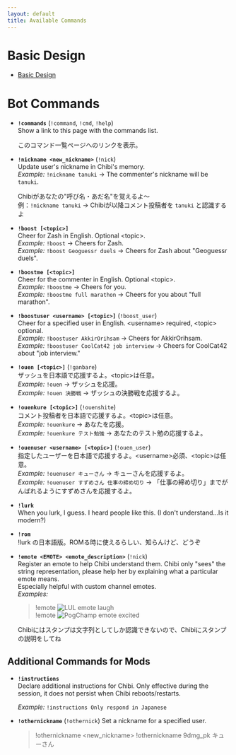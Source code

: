 ```yaml
---
layout: default
title: Available Commands
---
```


# Basic Design

- [Basic Design](https://docs.google.com/document/d/e/2PACX-1vQRy2vSl1tzd4_FMRCcILB4qb8lcTMvoB7w8hNFotlLjBSn8Nz7eZfa6bZMWTRFwaMiod_KpwH6Pxyb/pub)

# Bot Commands

- **`!commands`** (`!command`, `!cmd`, `!help`)  
  Show a link to this page with the commands list.  
    
  このコマンド一覧ページへのリンクを表示。  

- **`!nickname <new_nickname>`** (`!nick`)  
  Update user's nickname in Chibi's memory.  
  *Example:* `!nickname tanuki` → The commenter's nickname will be `tanuki`.  
    
  Chibiがあなたの"呼び名・あだ名"を覚えるよ～  
  例：`!nickname tanuki` → Chibiが以降コメント投稿者を `tanuki` と認識するよ  

- **`!boost [<topic>]`**  
  Cheer for Zash in English. Optional \<topic\>.  
  *Example:* `!boost` → Cheers for Zash.  
  *Example:* `!boost Geoguessr duels` → Cheers for Zash about "Geoguessr duels".

- **`!boostme [<topic>]`**  
  Cheer for the commenter in English. Optional \<topic\>.  
  *Example:* `!boostme` → Cheers for you.  
  *Example:* `!boostme full marathon` → Cheers for you about "full marathon".

- **`!boostuser <username> [<topic>]`** (`!boost_user`)  
  Cheer for a specified user in English. \<username\> required, \<topic\> optional.  
  *Example:* `!boostuser AkkirOrihsam` → Cheers for AkkirOrihsam.  
  *Example:* `!boostuser CoolCat42 job interview` → Cheers for CoolCat42 about "job interview."

- **`!ouen [<topic>]`** (`!ganbare`)  
  ザッシュを日本語で応援するよ。\<topic\>は任意。  
  *Example:* `!ouen` → ザッシュを応援。  
  *Example:* `!ouen 決勝戦` → ザッシュの決勝戦を応援するよ。

- **`!ouenkure [<topic>]`** (`!ouenshite`)  
  コメント投稿者を日本語で応援するよ。\<topic\>は任意。  
  *Example:*  `!ouenkure` → あなたを応援。  
  *Example:* `!ouenkure テスト勉強` → あなたのテスト勉の応援するよ。

- **`!ouenuser <username> [<topic>]`** (`!ouen_user`)  
  指定したユーザーを日本語で応援するよ。\<username\>必須、\<topic\>は任意。  
  *Example:* `!ouenuser キューさん` → キューさんを応援するよ。  
  *Example:* `!ouenuser すずめさん 仕事の締め切り` → 「仕事の締め切り」までがんばれるようにすずめさんを応援するよ。  

- **`!lurk`**  
  When you lurk, I guess. I heard people like this. (I don't understand...Is it modern?)  

- **`!rom`**  
  !lurk の日本語版。ROMる時に使えるらしい、知らんけど、どうぞ

- **`!emote <EMOTE> <emote_description>`** (`!nick`)  
  Register an emote to help Chibi understand them. Chibi only "sees" the string representation, please help her by explaining what a particular emote means.  
  Especially helpful with custom channel emotes.  
  *Examples:*  
  > !emote ![LUL emote](https://static-cdn.jtvnw.net/emoticons/v2/425618/static/light/1.0) laugh  
  > !emote ![PogChamp emote](https://static-cdn.jtvnw.net/emoticons/v2/305954156/default/dark/1.0) excited  
    
  Chibiにはスタンプは文字列としてしか認識できないので、Chibiにスタンプの説明をしてね  

## Additional Commands for Mods

- **`!instructions`**  
  Declare additional instructions for Chibi. Only effective during the session, it does not persist when Chibi reboots/restarts.  

  *Example:* `!instructions Only respond in Japanese`

- **`!othernickname`** (`!othernick`)
  Set a nickname for a specified user.

  > !othernickname <username> <new_nickname>
  > !othernickname 9dmg_pk キューさん